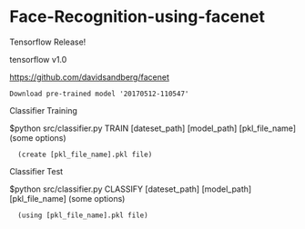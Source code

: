 # Face-Recognition-using-facenet

Tensorflow Release!

  tensorflow v1.0
  
  
https://github.com/davidsandberg/facenet

    Download pre-trained model '20170512-110547'

Classifier Training


  $python src/classifier.py TRAIN [dateset_path] [model_path] [pkl_file_name] (some options)

      (create [pkl_file_name].pkl file) 
  

Classifier Test

  $python src/classifier.py CLASSIFY [dateset_path] [model_path] [pkl_file_name] (some options)

      (using [pkl_file_name].pkl file)
  
 
